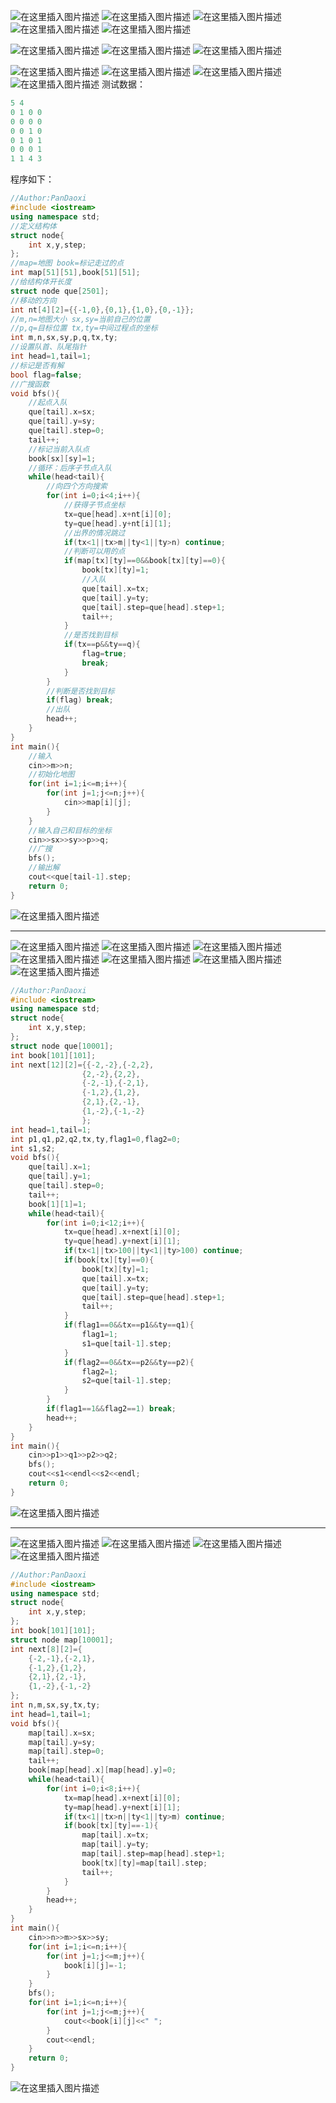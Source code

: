 ![在这里插入图片描述](https://pic.2ge.org/cdn/?url=https://img-blog.csdnimg.cn/be44c33f6b5848afae05c5a73b27e88b.png?x-oss-process=image/watermark,type_ZHJvaWRzYW5zZmFsbGJhY2s,shadow_50,text_Q1NETiBA5r2Y6YGT54a5,size_20,color_FFFFFF,t_70,g_se,x_16)
![在这里插入图片描述](https://pic.2ge.org/cdn/?url=https://img-blog.csdnimg.cn/9c88ff54925a449ba19f59e065faec7e.png?x-oss-process=image/watermark,type_ZHJvaWRzYW5zZmFsbGJhY2s,shadow_50,text_Q1NETiBA5r2Y6YGT54a5,size_20,color_FFFFFF,t_70,g_se,x_16)
![在这里插入图片描述](https://pic.2ge.org/cdn/?url=https://img-blog.csdnimg.cn/4e9505b2d59c438d977e1fba6c7c6dfe.png?x-oss-process=image/watermark,type_ZHJvaWRzYW5zZmFsbGJhY2s,shadow_50,text_Q1NETiBA5r2Y6YGT54a5,size_20,color_FFFFFF,t_70,g_se,x_16)
![在这里插入图片描述](https://pic.2ge.org/cdn/?url=https://img-blog.csdnimg.cn/d72f5dc31685465f957a1b946879fa8c.png?x-oss-process=image/watermark,type_ZHJvaWRzYW5zZmFsbGJhY2s,shadow_50,text_Q1NETiBA5r2Y6YGT54a5,size_20,color_FFFFFF,t_70,g_se,x_16)
![在这里插入图片描述](https://pic.2ge.org/cdn/?url=https://img-blog.csdnimg.cn/19ec6fbf0b1c4acfacb5043731394129.png?x-oss-process=image/watermark,type_ZHJvaWRzYW5zZmFsbGJhY2s,shadow_50,text_Q1NETiBA5r2Y6YGT54a5,size_20,color_FFFFFF,t_70,g_se,x_16)

![在这里插入图片描述](https://pic.2ge.org/cdn/?url=https://img-blog.csdnimg.cn/5c33c26daa804cdb872e6e676aa8938c.png?x-oss-process=image/watermark,type_ZHJvaWRzYW5zZmFsbGJhY2s,shadow_50,text_Q1NETiBA5r2Y6YGT54a5,size_20,color_FFFFFF,t_70,g_se,x_16)
![在这里插入图片描述](https://pic.2ge.org/cdn/?url=https://img-blog.csdnimg.cn/d5ef0dedca9349cea2cb786d851c6fef.png?x-oss-process=image/watermark,type_ZHJvaWRzYW5zZmFsbGJhY2s,shadow_50,text_Q1NETiBA5r2Y6YGT54a5,size_20,color_FFFFFF,t_70,g_se,x_16)
![在这里插入图片描述](https://pic.2ge.org/cdn/?url=https://img-blog.csdnimg.cn/4e04f41b8d31409fbf5b3b4b9fcbb171.png?x-oss-process=image/watermark,type_ZHJvaWRzYW5zZmFsbGJhY2s,shadow_50,text_Q1NETiBA5r2Y6YGT54a5,size_20,color_FFFFFF,t_70,g_se,x_16)

![在这里插入图片描述](https://pic.2ge.org/cdn/?url=https://img-blog.csdnimg.cn/be7a06a493db4dd9853d23adf49a926d.png?x-oss-process=image/watermark,type_ZHJvaWRzYW5zZmFsbGJhY2s,shadow_50,text_Q1NETiBA5r2Y6YGT54a5,size_20,color_FFFFFF,t_70,g_se,x_16)
![在这里插入图片描述](https://pic.2ge.org/cdn/?url=https://img-blog.csdnimg.cn/75120934e5364840b16c0faefbceaea8.png?x-oss-process=image/watermark,type_ZHJvaWRzYW5zZmFsbGJhY2s,shadow_50,text_Q1NETiBA5r2Y6YGT54a5,size_19,color_FFFFFF,t_70,g_se,x_16)
![在这里插入图片描述](https://pic.2ge.org/cdn/?url=https://img-blog.csdnimg.cn/93da5159e265420dbd1cd8fce2e46932.png?x-oss-process=image/watermark,type_ZHJvaWRzYW5zZmFsbGJhY2s,shadow_50,text_Q1NETiBA5r2Y6YGT54a5,size_20,color_FFFFFF,t_70,g_se,x_16)
![在这里插入图片描述](https://pic.2ge.org/cdn/?url=https://img-blog.csdnimg.cn/0bf8c530e8f94f1887401ac7824e14da.png?x-oss-process=image/watermark,type_ZHJvaWRzYW5zZmFsbGJhY2s,shadow_50,text_Q1NETiBA5r2Y6YGT54a5,size_20,color_FFFFFF,t_70,g_se,x_16)
测试数据：

```cpp
5 4
0 1 0 0
0 0 0 0
0 0 1 0
0 1 0 1
0 0 0 1
1 1 4 3
```

程序如下：
```cpp
//Author:PanDaoxi
#include <iostream>
using namespace std;
//定义结构体 
struct node{
	int x,y,step;
};
//map=地图 book=标记走过的点
int map[51][51],book[51][51];
//给结构体开长度 
struct node que[2501];
//移动的方向
int nt[4][2]={{-1,0},{0,1},{1,0},{0,-1}};
//m,n=地图大小 sx,sy=当前自己的位置
//p,q=目标位置 tx,ty=中间过程点的坐标 
int m,n,sx,sy,p,q,tx,ty;
//设置队首、队尾指针
int head=1,tail=1;
//标记是否有解
bool flag=false;
//广搜函数
void bfs(){
	//起点入队
	que[tail].x=sx;
	que[tail].y=sy;
	que[tail].step=0;
	tail++;
	//标记当前入队点
	book[sx][sy]=1;
	//循环：后序子节点入队 
	while(head<tail){
		//向四个方向搜索
		for(int i=0;i<4;i++){
			//获得子节点坐标
			tx=que[head].x+nt[i][0];
			ty=que[head].y+nt[i][1];
			//出界的情况跳过
			if(tx<1||tx>m||ty<1||ty>n) continue;
			//判断可以用的点
			if(map[tx][ty]==0&&book[tx][ty]==0){
				book[tx][ty]=1;
				//入队
				que[tail].x=tx;
				que[tail].y=ty;
				que[tail].step=que[head].step+1;
				tail++; 
			} 
			//是否找到目标
			if(tx==p&&ty==q){
				flag=true;
				break;
			} 
		} 
		//判断是否找到目标
		if(flag) break;
		//出队
		head++; 
	}
} 
int main(){
	//输入
	cin>>m>>n;
	//初始化地图
	for(int i=1;i<=m;i++){
		for(int j=1;j<=n;j++){
			cin>>map[i][j];
		}
	} 
	//输入自己和目标的坐标
	cin>>sx>>sy>>p>>q;
	//广搜
	bfs();
	//输出解
	cout<<que[tail-1].step; 
	return 0;
} 
```
![在这里插入图片描述](https://pic.2ge.org/cdn/?url=https://img-blog.csdnimg.cn/eb285c5f716f44a38be7df3962861787.png?x-oss-process=image/watermark,type_ZHJvaWRzYW5zZmFsbGJhY2s,shadow_50,text_Q1NETiBA5r2Y6YGT54a5,size_20,color_FFFFFF,t_70,g_se,x_16)


<hr>

![在这里插入图片描述](https://pic.2ge.org/cdn/?url=https://img-blog.csdnimg.cn/b134943e25804704b11322a5a692b2c1.png?x-oss-process=image/watermark,type_ZHJvaWRzYW5zZmFsbGJhY2s,shadow_50,text_Q1NETiBA5r2Y6YGT54a5,size_20,color_FFFFFF,t_70,g_se,x_16)
![在这里插入图片描述](https://pic.2ge.org/cdn/?url=https://img-blog.csdnimg.cn/bc0aa303194541b680cedad45ee0ce71.png?x-oss-process=image/watermark,type_ZHJvaWRzYW5zZmFsbGJhY2s,shadow_50,text_Q1NETiBA5r2Y6YGT54a5,size_20,color_FFFFFF,t_70,g_se,x_16)
![在这里插入图片描述](https://pic.2ge.org/cdn/?url=https://img-blog.csdnimg.cn/502c2c1d82a84cd29c973ec1d527e185.png?x-oss-process=image/watermark,type_ZHJvaWRzYW5zZmFsbGJhY2s,shadow_50,text_Q1NETiBA5r2Y6YGT54a5,size_20,color_FFFFFF,t_70,g_se,x_16)
![在这里插入图片描述](https://pic.2ge.org/cdn/?url=https://img-blog.csdnimg.cn/687ecedd8d5d4bda926e7c92a4ffbd38.png?x-oss-process=image/watermark,type_ZHJvaWRzYW5zZmFsbGJhY2s,shadow_50,text_Q1NETiBA5r2Y6YGT54a5,size_20,color_FFFFFF,t_70,g_se,x_16)
![在这里插入图片描述](https://pic.2ge.org/cdn/?url=https://img-blog.csdnimg.cn/c532039e09c54b67a5426062ed27e00b.png?x-oss-process=image/watermark,type_ZHJvaWRzYW5zZmFsbGJhY2s,shadow_50,text_Q1NETiBA5r2Y6YGT54a5,size_20,color_FFFFFF,t_70,g_se,x_16)
![在这里插入图片描述](https://pic.2ge.org/cdn/?url=https://img-blog.csdnimg.cn/2c1ff999cf834718a06250ab0c6ec397.png?x-oss-process=image/watermark,type_ZHJvaWRzYW5zZmFsbGJhY2s,shadow_50,text_Q1NETiBA5r2Y6YGT54a5,size_20,color_FFFFFF,t_70,g_se,x_16)
![在这里插入图片描述](https://pic.2ge.org/cdn/?url=https://img-blog.csdnimg.cn/643d06fbeefc4699b8a5371f96cd6ea9.png?x-oss-process=image/watermark,type_ZHJvaWRzYW5zZmFsbGJhY2s,shadow_50,text_Q1NETiBA5r2Y6YGT54a5,size_20,color_FFFFFF,t_70,g_se,x_16)

```cpp
//Author:PanDaoxi
#include <iostream>
using namespace std;
struct node{
	int x,y,step;
}; 
struct node que[10001];
int book[101][101];
int next[12][2]={{-2,-2},{-2,2},
				{2,-2},{2,2},
				{-2,-1},{-2,1},
				{-1,2},{1,2},
				{2,1},{2,-1},
				{1,-2},{-1,-2}
				};
int head=1,tail=1;
int p1,q1,p2,q2,tx,ty,flag1=0,flag2=0;
int s1,s2;
void bfs(){
	que[tail].x=1;
	que[tail].y=1;
	que[tail].step=0;
	tail++;
	book[1][1]=1;
	while(head<tail){
		for(int i=0;i<12;i++){
			tx=que[head].x+next[i][0];
			ty=que[head].y+next[i][1];
			if(tx<1||tx>100||ty<1||ty>100) continue;
			if(book[tx][ty]==0){
				book[tx][ty]=1;
				que[tail].x=tx;
				que[tail].y=ty;
				que[tail].step=que[head].step+1;
				tail++;
			}
			if(flag1==0&&tx==p1&&ty==q1){
				flag1=1;
				s1=que[tail-1].step;
			}
			if(flag2==0&&tx==p2&&ty==p2){
				flag2=1;
				s2=que[tail-1].step;
			}
		}
		if(flag1==1&&flag2==1) break;
		head++;
	}
}
int main(){
	cin>>p1>>q1>>p2>>q2;
	bfs();
	cout<<s1<<endl<<s2<<endl;
	return 0;
}
```
![在这里插入图片描述](https://pic.2ge.org/cdn/?url=https://img-blog.csdnimg.cn/ab472260edeb4a2ba2ac7eee0dda117c.png?x-oss-process=image/watermark,type_ZHJvaWRzYW5zZmFsbGJhY2s,shadow_50,text_Q1NETiBA5r2Y6YGT54a5,size_20,color_FFFFFF,t_70,g_se,x_16)
<hr>

![在这里插入图片描述](https://pic.2ge.org/cdn/?url=https://img-blog.csdnimg.cn/bd5b2c8879244dedbb0fc797fe7cd1e3.png)
![在这里插入图片描述](https://pic.2ge.org/cdn/?url=https://img-blog.csdnimg.cn/126dc706a28a43bfbfd875852e728ef8.png?x-oss-process=image/watermark,type_ZHJvaWRzYW5zZmFsbGJhY2s,shadow_50,text_Q1NETiBA5r2Y6YGT54a5,size_20,color_FFFFFF,t_70,g_se,x_16)
![在这里插入图片描述](https://pic.2ge.org/cdn/?url=https://img-blog.csdnimg.cn/55ba1a718e2245e3a078f9ca12af72f3.png?x-oss-process=image/watermark,type_ZHJvaWRzYW5zZmFsbGJhY2s,shadow_50,text_Q1NETiBA5r2Y6YGT54a5,size_20,color_FFFFFF,t_70,g_se,x_16)
![在这里插入图片描述](https://pic.2ge.org/cdn/?url=https://img-blog.csdnimg.cn/4a1cfd8138c84a35a410be7d335cc91f.png?x-oss-process=image/watermark,type_ZHJvaWRzYW5zZmFsbGJhY2s,shadow_50,text_Q1NETiBA5r2Y6YGT54a5,size_20,color_FFFFFF,t_70,g_se,x_16)

```cpp
//Author:PanDaoxi
#include <iostream>
using namespace std;
struct node{
	int x,y,step;
};
int book[101][101];
struct node map[10001];
int next[8][2]={
	{-2,-1},{-2,1},
	{-1,2},{1,2},
	{2,1},{2,-1},
	{1,-2},{-1,-2}
};
int n,m,sx,sy,tx,ty;
int head=1,tail=1;
void bfs(){
	map[tail].x=sx;
	map[tail].y=sy;
	map[tail].step=0;
	tail++;
	book[map[head].x][map[head].y]=0;
	while(head<tail){
		for(int i=0;i<8;i++){
			tx=map[head].x+next[i][0];
			ty=map[head].y+next[i][1];
			if(tx<1||tx>n||ty<1||ty>m) continue;
			if(book[tx][ty]==-1){
				map[tail].x=tx;
				map[tail].y=ty;
				map[tail].step=map[head].step+1;
				book[tx][ty]=map[tail].step;
				tail++;
			}
		}
		head++;
	}
}
int main(){
	cin>>n>>m>>sx>>sy;
	for(int i=1;i<=n;i++){
		for(int j=1;j<=m;j++){
			book[i][j]=-1;
		}
	}
	bfs();
	for(int i=1;i<=n;i++){
		for(int j=1;j<=m;j++){
			cout<<book[i][j]<<" ";
		}
		cout<<endl;
	}
	return 0;
}
```

![在这里插入图片描述](https://pic.2ge.org/cdn/?url=https://img-blog.csdnimg.cn/1ad7241a37534a11898bd51c4b0fe464.png?x-oss-process=image/watermark,type_ZHJvaWRzYW5zZmFsbGJhY2s,shadow_50,text_Q1NETiBA5r2Y6YGT54a5,size_20,color_FFFFFF,t_70,g_se,x_16)

